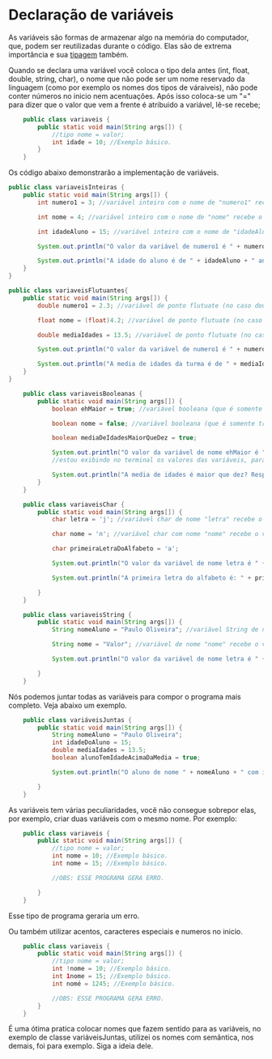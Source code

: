 <h1>Declaração de variáveis</h1>

As variáveis são formas de armazenar algo na memória do computador, que, podem ser reutilizadas durante o código. Elas são de extrema importância e sua <a href="#"> tipagem</a> também. 

Quando se declara uma variável você coloca o tipo dela antes (int, float, double, string, char), o nome que não pode ser um nome reservado da linguagem (como por exemplo os nomes dos tipos de váraiveis), não pode conter números no inicio nem acentuações. Após isso coloca-se um "=" para dizer que o valor que vem a frente é atribuido a variável, lê-se recebe;

```java
    public class variaveis {
        public static void main(String args[]) {
            //tipo nome = valor;
            int idade = 10; //Exemplo básico.
        }
    }
```

Os código abaixo demonstrarão a implementação de variáveis.




```java
public class variaveisInteiras {
    public static void main(String args[]) {
        int numero1 = 3; //variável inteiro com o nome de "numero1" recebe o valor de 3.

        int nome = 4; //variável inteiro com o nome de "nome" recebe o valor de 4.

        int idadeAluno = 15; //variável inteiro com o nome de "idadeAluno" recebe o valor de 15.

        System.out.println("O valor da variável de numero1 é " + numero1 + " e a nome é " + nome); //estou mostrando no terminal o os valores das variáveis, para mostrar elas, você quebra a STRING finalizando, coloca um "+" e depois o nome da variável.

        System.out.println("A idade do aluno é de " + idadeAluno + " anos.");
    }
}
```

```java
public class variaveisFlutuantes{
    public static void main(String args[]) {
        double numero1 = 2.3; //variável de ponto flutuate (no caso double) com o nome de "numero1" recebe o valor de 2.3.

        float nome = (float)4.2; //variável de ponto flutuate (no caso float) com o nome de "nome" recebe o valor de 4.2.

        double mediaIdades = 13.5; //variável de ponto flutuate (no caso double) de nome "mediaIdades" recebe o valor de 13.5.

        System.out.println("O valor da variável de numero1 é " + numero1 + " e a numero2 é " + nome); //estou mostrando no terminal o os valores das variáveis, para mostrar elas, você quebra a STRING finalizando, coloca um "+" e depois o nome da variável.

        System.out.println("A media de idades da turma é de " + mediaIdades ".");
    }
}
```
```java
    public class variaveisBooleanas {
        public static void main(String args[]) {
            boolean ehMaior = true; //variável booleana (que é somente true ou false, de nome "ehMaior" recebe o valor de verdadeiro).

            boolean nome = false; //variável booleana (que é somente true ou false, recebe o valor de falso).

            boolean mediaDeIdadesMaiorQueDez = true;

            System.out.println("O valor da variável de nome ehMaior é " + ehMaior + " e a nome é " + nome);
            //estou exibindo no terminal os valores das variáveis, para mostrar elas, você concatena a string com os valores usando o "+".

            System.out.println("A media de idades é maior que dez? Resposta: " + mediaDeIdadesMaiorQueDez);
        }
    }
```

```java
    public class variaveisChar {
        public static void main(String args[]) {
            char letra = 'j'; //variável char de nome "letra" recebe o valor de j.

            char nome = 'n'; //variável char com nome "nome" recebe o valor de n.

            char primeiraLetraDoAlfabeto = 'a';

            System.out.println("O valor da variável de nome letra é " + letra + " e a nome é " + nome);///estou exibindo no terminal os valores das variáveis, para mostrar elas, você concatena a string com os valores usando o "+".

            System.out.println("A primeira letra do alfabeto é: " + primeiraLetraDoAlfabeto);

        }
    }
```

```java
    public class variaveisString {
        public static void main(String args[]) {
            String nomeAluno = "Paulo Oliveira"; //variável String de nome "nomeAluno" recebe o valor de Paulo Oliveira.

            String nome = "Valor"; //variável de nome "nome" recebe o valor de Valor

            System.out.println("O valor da variável de nome letra é " + letra + " e a nome é " + nome);//estou exibindo no terminal os valores das variáveis, para mostrar elas, você concatena a string com os valores usando o "+".

        }
    }
```

Nós podemos juntar todas as variáveis para compor o programa mais completo. Veja abaixo um exemplo.

```java
    public class variáveisJuntas {
        public static void main(String args[]) {
            String nomeAluno = "Paulo Oliveira";
            int idadeDoAluno = 15;
            double mediaIdades = 13.5;
            boolean alunoTemIdadeAcimaDaMedia = true;

            System.out.println("O aluno de nome " + nomeAluno + " com idade de "+ idadeDoAluno + " anos tem idade acima da media? " + alunoTemIdadeAcimaDaMedia);

        }
    }
```

As variáveis tem várias peculiaridades, você não consegue sobrepor elas, por exemplo, criar duas variáveis com o mesmo nome. Por exemplo:

```java
    public class variaveis {
        public static void main(String args[]) {
            //tipo nome = valor;
            int nome = 10; //Exemplo básico.
            int nome = 15; //Exemplo básico.

            //OBS: ESSE PROGRAMA GERA ERRO.

        }
    }
```

Esse tipo de programa geraria um erro.

Ou também utilizar acentos, caracteres especiais e numeros no inicio.

```java
    public class variaveis {
        public static void main(String args[]) {
            //tipo nome = valor;
            int !nome = 10; //Exemplo básico.
            int 1nome = 15; //Exemplo básico.
            int nomé = 1245; //Exemplo básico.

            //OBS: ESSE PROGRAMA GERA ERRO.
        }
    }
```

É uma ótima pratica colocar nomes que fazem sentido para as variáveis, no exemplo de classe variáveisJuntas, utilizei os nomes com semântica, nos demais, foi para exemplo. Siga a ideia dele.